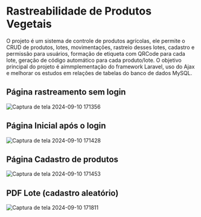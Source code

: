 # Rastreabilidade de Produtos Vegetais

O projeto é um sistema de controle de produtos agrícolas, ele permite o CRUD de produtos, lotes, movimentações, rastreio desses lotes, cadastro e permissão para usuários, formação de etiqueta com QRCode para cada lote, geração de código automático para cada produto/lote.
O objetivo principal do projeto é aimmplementação do framework Laravel, uso do Ajax e melhorar os estudos em relações de tabelas do banco de dados MySQL.
## Página rastreamento sem login

![Captura de tela 2024-09-10 171356](https://github.com/user-attachments/assets/642b58f8-f518-4e57-9f74-59a1c9cb677b)

## Página Inicial após o login

![Captura de tela 2024-09-10 171428](https://github.com/user-attachments/assets/8221faf4-f955-4e50-b57a-4684ee9372f2)

## Página Cadastro de produtos

![Captura de tela 2024-09-10 171453](https://github.com/user-attachments/assets/090f277d-620b-4524-9f9a-d603b9fa64a6)

## PDF Lote (cadastro aleatório)

![Captura de tela 2024-09-10 171811](https://github.com/user-attachments/assets/6cc4d346-b4c1-40fb-bc95-e01a4ee18a35)
